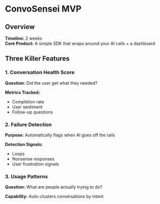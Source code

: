 # ConvoSensei MVP

## Overview
**Timeline:** 2 weeks  
**Core Product:** A simple SDK that wraps around your AI calls + a dashboard

## Three Killer Features

### 1. Conversation Health Score
**Question:** Did the user get what they needed?

**Metrics Tracked:**
- Completion rate
- User sentiment
- Follow-up questions

### 2. Failure Detection
**Purpose:** Automatically flags when AI goes off the rails

**Detection Signals:**
- Loops
- Nonsense responses
- User frustration signals

### 3. Usage Patterns
**Question:** What are people actually trying to do?

**Capability:** Auto-clusters conversations by intent